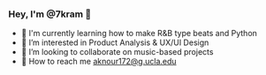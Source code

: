 ### Hey, I'm @7kram 👋

- 🌱 I'm currently learning how to make R&B type beats and Python
- 🔭 I’m interested in Product Analysis & UX/UI Design
- 👯 I’m looking to collaborate on music-based projects
- 💬 How to reach me aknour172@g.ucla.edu

